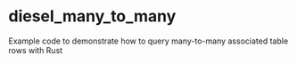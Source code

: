 # diesel_many_to_many
Example code to demonstrate how to query many-to-many associated table rows with Rust
